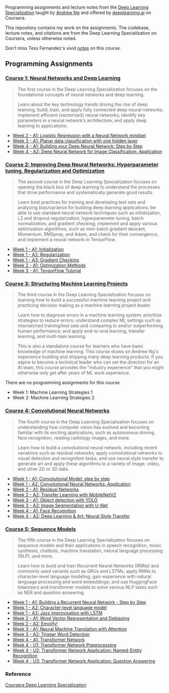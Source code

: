 Programming assignments and lecture notes from the [Deep Learning Specialization][DLS]
taught by [Andrew Ng](https://www.andrewng.org/) and offered by [deeplearning.ai](https://www.deeplearning.ai/) on Coursera. 

This repository contains my work on the assignments. The codebase, lecture notes, and citations are from the Deep Learning Specialization on Coursera, unless otherwise noted.

Don't miss Tess Fernandez's vivid [notes](https://www.slideshare.net/TessFerrandez/notes-from-coursera-deep-learning-courses-by-andrew-ng) on this course.

## Programming Assignments
### [Course 1: Neural Networks and Deep Learning][C1]
> The first course in the Deep Learning Specialization focuses on the foundational concepts of neural networks and deep learning.
> 
> Learn about the key technology trends driving the rise of deep learning; build, train, and apply fully connected deep neural networks; implement efficient (vectorized) neural networks; identify key parameters in a neural network’s architecture; and apply deep learning to applications.

- [Week 2 - A1: Logistic Regression with a Neural Network mindset][C1W2A1]
- [Week 3 - A1: Planar data classification with one hidden layer][C1W3A1]
- [Week 4 - A1: Building your Deep Neural Network: Step by Step][C1W4A1]
- [Week 4 - A2: Deep Neural Network for Image Classification: Application][C1W4A2]

### [Course 2: Improving Deep Neural Networks: Hyperparameter tuning, Regularization and Optimization][C2]
> The second course in the Deep Learning Specialization focuses on opening the black box of deep learning to understand the processes that drive performance and systematically generate good results.
> 
> Learn best practices for training and developing test sets and analyzing bias/variance for building deep learning applications; be able to use standard neural network techniques such as initialization, L2 and dropout regularization, hyperparameter tuning, batch normalization, and gradient checking; implement and apply various optimization algorithms, such as mini-batch gradient descent, Momentum, RMSprop, and Adam, and check for their convergence; and implement a neural network in TensorFlow.

- [Week 1 - A1: Initialization][C2W1A1]
- [Week 1 - A2: Regularization][C2W1A2]
- [Week 1 - A3: Gradient Checking][C2W1A3]
- [Week 2 - A1: Optimization Methods][C2W2A1]
- [Week 3 - A1: TensorFlow Tutorial][C2W3A1]

### [Course 3: Structuring Machine Learning Projects][C3]
> The third course in the Deep Learning Specialization focuses on learning how to build a successful machine learning project and practicing decision making as a machine learning project leader.
>
> Learn how to diagnose errors in a machine learning system; prioritize strategies to reduce errors; understand complex ML settings such as mismatched training/test sets and comparing to and/or outperforming human performance; and apply end-to-end learning, transfer learning, and multi-task learning.
>
> This is also a standalone course for learners who have basic knowledge of machine learning. This course draws on Andrew Ng's experience building and shipping many deep learning products. If you aspire to become a technical leader who can set the direction for an AI team, this course provides the "industry experience" that you might otherwise only get after years of ML work experience.

There are no programming assignments for this course.

- Week 1: Machine Learning Strategies 1
- Week 2: Machine Learning Strategies 2

### [Course 4: Convolutional Neural Networks][C4]
> The fourth course in the Deep Learning Specialization focuses on understanding how computer vision has evolved and becoming familiar with its exciting applications, such as autonomous driving, face recognition, reading radiology images, and more.
> 
> Learn how to build a convolutional neural network, including recent variations such as residual networks; apply convolutional networks to visual detection and recognition tasks; and use neural style transfer to generate art and apply these algorithms to a variety of image, video, and other 2D or 3D data.


- [Week 1 - A1: Convolutional Model: step by step][C4W1A1]
- [Week 1 - A2: Convolutional Neural Networks: Application][C4W1A2]
- [Week 2 - A1: Residual Networks][C4W2A1]
- [Week 2 - A2: Transfer Learning with MobileNetV2][C4W2A2]
- [Week 3 - A1: Object detection with YOLO][C4W3A1]
- [Week 3 - A2: Image Segmentation with U-Net][C4W3A2]
- [Week 4 - A1: Face Recognition][C4W4A1]
- [Week 4 - A2: Deep Learning & Art: Neural Style Transfer][C4W4A2]

### [Course 5: Sequence Models][C5]
> The fifth course in the Deep Learning Specialization focuses on sequence models and their applications in speech recognition, music synthesis, chatbots, machine translation, natural language processing (NLP), and more.
> 
> Learn how to build and train Recurrent Neural Networks (RNNs) and commonly used variants such as GRUs and LSTMs; apply RNNs to character-level language modeling; gain experience with natural language processing and word embeddings; and use HuggingFace tokenizers and transformer models to solve various NLP tasks such as NER and question answering.

- [Week 1 - A1: Building a Recurrent Neural Network - Step by Step][C5W1A1]
- [Week 1 - A2: Character-level language model][C5W1A2]
- [Week 1 - A3: Jazz improvisation with LSTM][C5W1A3]
- [Week 2 - A1: Word Vector Representation and Debiasing][C5W2A1]
- [Week 2 - A2: Emojify!][C5W2A2]
- [Week 3 - A1: Neural Machine Translation with Attention][C5W3A1]
- [Week 3 - A2: Trigger Word Detection][C5W3A2]
- [Week 4 - A1: Transformer Network][C5W4A1]
- [Week 4 - U1: Transformer Network Preprocessing][C5W4U1]
- [Week 4 - U2: Transformer Network Application: Named-Entity Recognition][C5W4U2]
- [Week 4 - U3: Transformer Network Application: Question Answering][C5W4U3]

### Reference
[Coursera Deep Learning Specialization][DLS]


[DLS]: https://www.coursera.org/specializations/deep-learning
[C1]: https://github.com/pabaq/Coursera-Deep-Learning-Specialization/blob/main/C1-Neural-Networks-and-Deep-Learning
[C2]: https://github.com/pabaq/Coursera-Deep-Learning-Specialization/blob/main/C2-Improving-Deep-Neural-Networks-Hyperparameter-Tuning-Regularization-and-Optimization
[C3]: https://github.com/pabaq/Coursera-Deep-Learning-Specialization/blob/main/C3-Structuring-Machine-Learning-Projects
[C4]: https://github.com/pabaq/Coursera-Deep-Learning-Specialization/blob/main/C4-Convolutional-Neural-Networks
[C5]: https://github.com/pabaq/Coursera-Deep-Learning-Specialization/blob/main/C5-Sequence-Models

[C1W2A1]: https://nbviewer.jupyter.org/github/pabaq/Coursera-Deep-Learning-Specialization/blob/main/C1-Neural-Networks-and-Deep-Learning/W2-Neural-Network-Basics/A1/Logistic_Regression_with_a_Neural_Network_mindset.ipynb
[C1W3A1]: https://nbviewer.jupyter.org/github/pabaq/Coursera-Deep-Learning-Specialization/blob/main/C1-Neural-Networks-and-Deep-Learning/W3-Shallow-Neural-Networks/A1/Planar_data_classification_with_one_hidden_layer.ipynb
[C1W4A1]: https://nbviewer.jupyter.org/github/pabaq/Coursera-Deep-Learning-Specialization/blob/main/C1-Neural-Networks-and-Deep-Learning/W4-Deep-Neural-Networks/A1/Building_your_Deep_Neural_Network_Step_by_Step.ipynb
[C1W4A2]: https://nbviewer.jupyter.org/github/pabaq/Coursera-Deep-Learning-Specialization/blob/main/C1-Neural-Networks-and-Deep-Learning/W4-Deep-Neural-Networks/A2/Deep_Neural_Network_Application.ipynb

[C2W1A1]: https://nbviewer.jupyter.org/github/pabaq/Coursera-Deep-Learning-Specialization/blob/main/C2-Improving-Deep-Neural-Networks-Hyperparameter-Tuning-Regularization-and-Optimization/W1-Practical-Aspects-of-Deep-Learning/A1/Initialization.ipynb
[C2W1A2]: https://nbviewer.jupyter.org/github/pabaq/Coursera-Deep-Learning-Specialization/blob/main/C2-Improving-Deep-Neural-Networks-Hyperparameter-Tuning-Regularization-and-Optimization/W1-Practical-Aspects-of-Deep-Learning/A2/Regularization.ipynb
[C2W1A3]: https://nbviewer.jupyter.org/github/pabaq/Coursera-Deep-Learning-Specialization/blob/main/C2-Improving-Deep-Neural-Networks-Hyperparameter-Tuning-Regularization-and-Optimization/W1-Practical-Aspects-of-Deep-Learning/A3/Gradient_Checking.ipynb
[C2W2A1]: https://nbviewer.jupyter.org/github/pabaq/Coursera-Deep-Learning-Specialization/blob/main/C2-Improving-Deep-Neural-Networks-Hyperparameter-Tuning-Regularization-and-Optimization/W2-Optimization-Algorithms/A1/Optimization_methods.ipynb
[C2W3A1]: https://nbviewer.jupyter.org/github/pabaq/Coursera-Deep-Learning-Specialization/blob/main/C2-Improving-Deep-Neural-Networks-Hyperparameter-Tuning-Regularization-and-Optimization/W3-Hyperparameter-Tuning-Batch-Normalization-and-Programming-Frameworks/A1/Tensorflow_introduction.ipynb

[C4W1A1]: https://nbviewer.jupyter.org/github/pabaq/Coursera-Deep-Learning-Specialization/blob/main/C4-Convolutional-Neural-Networks/W1-Foundations-of-Convolutional-Neural-Networks/A1/Convolution_model_Step_by_Step_v1.ipynb
[C4W1A2]: https://nbviewer.jupyter.org/github/pabaq/Coursera-Deep-Learning-Specialization/blob/main/C4-Convolutional-Neural-Networks/W1-Foundations-of-Convolutional-Neural-Networks/A2/Convolution_model_Application.ipynb
[C4W2A1]: https://nbviewer.jupyter.org/github/pabaq/Coursera-Deep-Learning-Specialization/blob/main/C4-Convolutional-Neural-Networks/W2-Deep-Convolutional-Models-Case-Studies/A1/Residual_Networks.ipynb
[C4W2A2]: https://nbviewer.jupyter.org/github/pabaq/Coursera-Deep-Learning-Specialization/blob/main/C4-Convolutional-Neural-Networks/W2-Deep-Convolutional-Models-Case-Studies/A2/Transfer_learning_with_MobileNet_v1.ipynb
[C4W3A1]: https://github.com/pabaq/Coursera-Deep-Learning-Specialization/blob/main/C4-Convolutional-Neural-Networks/W3-Object-Detection/A1/Autonomous_driving_application_Car_detection.ipynb
[C4W3A2]: https://nbviewer.jupyter.org/github/pabaq/Coursera-Deep-Learning-Specialization/blob/main/C4-Convolutional-Neural-Networks/W3-Object-Detection/A2/Image_segmentation_Unet_v2.ipynb
[C4W4A1]: https://nbviewer.jupyter.org/github/pabaq/Coursera-Deep-Learning-Specialization/blob/main/C4-Convolutional-Neural-Networks/W4-Special-Applications-Face-recognition-and-Neural-Style-Transfer/A1/Face_Recognition.ipynb
[C4W4A2]: https://nbviewer.jupyter.org/github/pabaq/Coursera-Deep-Learning-Specialization/blob/main/C4-Convolutional-Neural-Networks/W4-Special-Applications-Face-recognition-and-Neural-Style-Transfer/A2/Art_Generation_with_Neural_Style_Transfer.ipynb

[C5W1A1]: https://nbviewer.jupyter.org/github/pabaq/Coursera-Deep-Learning-Specialization/blob/main/C5-Sequence-Models/W1-Recurrent-Neural-Networks/A1/Building_a_Recurrent_Neural_Network_Step_by_Step.ipynb
[C5W1A2]: https://nbviewer.jupyter.org/github/pabaq/Coursera-Deep-Learning-Specialization/blob/main/C5-Sequence-Models/W1-Recurrent-Neural-Networks/A2/Dinosaurus_Island_Character_level_language_model.ipynb
[C5W1A3]: https://nbviewer.jupyter.org/github/pabaq/Coursera-Deep-Learning-Specialization/blob/main/C5-Sequence-Models/W1-Recurrent-Neural-Networks/A3/Improvise_a_Jazz_Solo_with_an_LSTM_Network_v4.ipynb
[C5W2A1]: https://nbviewer.jupyter.org/github/pabaq/Coursera-Deep-Learning-Specialization/blob/main/C5-Sequence-Models/W2-Introduction-to-Word-Embeddings/A1/Operations_on_word_vectors_v2a.ipynb
[C5W2A2]: https://nbviewer.jupyter.org/github/pabaq/Coursera-Deep-Learning-Specialization/blob/main/C5-Sequence-Models/W2-Introduction-to-Word-Embeddings/A2/Emoji_v3a.ipynb
[C5W3A1]: https://nbviewer.jupyter.org/github/pabaq/Coursera-Deep-Learning-Specialization/blob/main/C5-Sequence-Models/W3-Sequence-Models-Attention-Mechanism/A1/Neural_machine_translation_with_attention_v4a.ipynb
[C5W3A2]: https://nbviewer.jupyter.org/github/pabaq/Coursera-Deep-Learning-Specialization/blob/main/C5-Sequence-Models/W3-Sequence-Models-Attention-Mechanism/A2/Trigger_word_detection_v2a.ipynb
[C5W4A1]: https://nbviewer.jupyter.org/github/pabaq/Coursera-Deep-Learning-Specialization/blob/main/C5-Sequence-Models/W4-Transformer-Network/A1/C5_W4_A1_Transformer_Subclass_v1.ipynb
[C5W4U1]: https://nbviewer.jupyter.org/github/pabaq/Coursera-Deep-Learning-Specialization/blob/main/C5-Sequence-Models/W4-Transformer-Network/U1/Embedding_plus_Positional_encoding.ipynb
[C5W4U2]: https://nbviewer.jupyter.org/github/pabaq/Coursera-Deep-Learning-Specialization/blob/main/C5-Sequence-Models/W4-Transformer-Network/U2/Transformer_application_Named_Entity_Recognition.ipynb
[C5W4U3]: https://nbviewer.jupyter.org/github/pabaq/Coursera-Deep-Learning-Specialization/blob/main/C5-Sequence-Models/W4-Transformer-Network/U3/QA_dataset.ipynb
